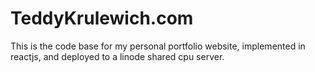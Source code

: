 # TeddyKrulewich.com

This is the code base for my personal portfolio website, implemented in reactjs, and deployed to a linode shared cpu server.
